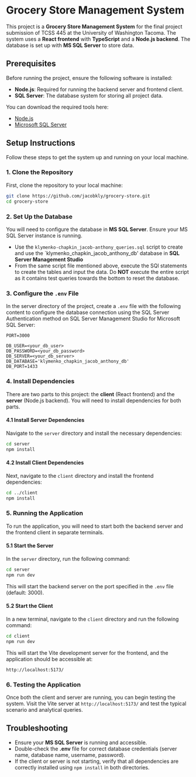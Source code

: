 
# Grocery Store Management System

This project is a **Grocery Store Management System** for the final project submission of TCSS 445 at the University of Washington Tacoma. The system uses a **React frontend** with **TypeScript** and a **Node.js backend**. The database is set up with **MS SQL Server** to store data.

## Prerequisites

Before running the project, ensure the following software is installed:

- **Node.js**: Required for running the backend server and frontend client.
- **SQL Server**: The database system for storing all project data.

You can download the required tools here:
- [Node.js](https://nodejs.org/)
- [Microsoft SQL Server](https://www.microsoft.com/en-us/sql-server/sql-server-downloads)

## Setup Instructions

Follow these steps to get the system up and running on your local machine.

### 1. **Clone the Repository**

First, clone the repository to your local machine:

```bash
git clone https://github.com/jacobkly/grocery-store.git
cd grocery-store
```

### 2. **Set Up the Database**

You will need to configure the database in **MS SQL Server**. Ensure your MS SQL Server instance is running.

- Use the `klymenko-chapkin_jacob-anthony_queries.sql` script to create and use the `klymenko_chapkin_jacob_anthony_db' database in **SQL Server Management Studio**
- From the same script file mentioned above, execute the SQl statements to create the tables and input the data. Do **NOT** execute the entire script as it contains test queries towards the bottom to reset the database.

### 3. **Configure the `.env` File**

In the server directory of the project, create a `.env` file with the following content to configure the database connection using the SQL Server Authentication method on SQL Server Management Studio for Microsoft SQL Server:

```plaintext
PORT=3000

DB_USER=<your_db_user>
DB_PASSWORD=<your_db_password>
DB_SERVER=<your_db_server>
DB_DATABASE='klymenko_chapkin_jacob_anthony_db'
DB_PORT=1433
```

### 4. **Install Dependencies**

There are two parts to this project: the **client** (React frontend) and the **server** (Node.js backend). You will need to install dependencies for both parts.

#### 4.1 **Install Server Dependencies**

Navigate to the `server` directory and install the necessary dependencies:

```bash
cd server
npm install
```

#### 4.2 **Install Client Dependencies**

Next, navigate to the `client` directory and install the frontend dependencies:

```bash
cd ../client
npm install
```

### 5. **Running the Application**

To run the application, you will need to start both the backend server and the frontend client in separate terminals.

#### 5.1 **Start the Server**

In the `server` directory, run the following command:

```bash
cd server
npm run dev
```

This will start the backend server on the port specified in the `.env` file (default: 3000).

#### 5.2 **Start the Client**

In a new terminal, navigate to the `client` directory and run the following command:

```bash
cd client
npm run dev
```

This will start the Vite development server for the frontend, and the application should be accessible at:

```plaintext
http://localhost:5173/
```

### 6. **Testing the Application**

Once both the client and server are running, you can begin testing the system. Visit the Vite server at `http://localhost:5173/` and test the typical scenario and analytical queries.

## Troubleshooting

- Ensure your **MS SQL Server** is running and accessible.
- Double-check the **.env** file for correct database credentials (server name, database name, username, password).
- If the client or server is not starting, verify that all dependencies are correctly installed using `npm install` in both directories.
